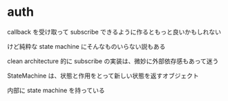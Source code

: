 # auth

callback を受け取って subscribe できるように作るともっと良いかもしれない

けど純粋な state machine にそんなものいらない説もある

clean architecture 的に subscribe の実装は、微妙に外部依存感もあって迷う

StateMachine は、状態と作用をとって新しい状態を返すオブジェクト

内部に state machine を持っている
